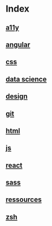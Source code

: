 # Index

## [a11y](a11y.md)

## [angular](angular.md)

## [css](css.md)

## [data science](data-science.md)

## [design](design.md)

## [git](git.md)

## [html](html.md)

## [js](js.md)

## [react](react.md)

## [sass](sass.md)

## [ressources](resources.md)

## [zsh](zsh.md)
